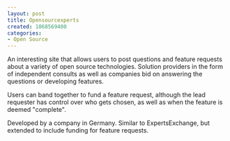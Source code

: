 ```yaml
--- 
layout: post
title: Opensourcexperts
created: 1068569400
categories: 
- Open Source
---
```

An interesting site that allows users to post questions and feature requests about a variety of open source technologies. Solution providers in the form of independent consults as well as companies bid on answering the questions or developing features.

Users can band together to fund a feature request, although the lead requester has control over who gets chosen, as well as when the feature is deemed "complete".

Developed by a company in Germany. Similar to ExpertsExchange, but extended to include funding for feature requests.
